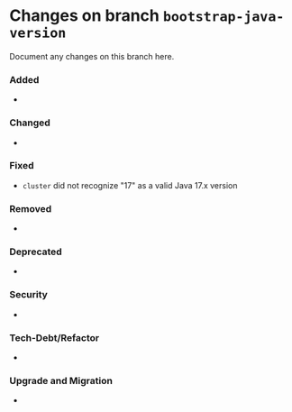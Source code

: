 # Changes on branch `bootstrap-java-version`
Document any changes on this branch here.
### Added
- 

### Changed
- 

### Fixed
- `cluster` did not recognize "17" as a valid Java 17.x version

### Removed
- 

### Deprecated
- 

### Security
- 

### Tech-Debt/Refactor
- 

### Upgrade and Migration
- 
